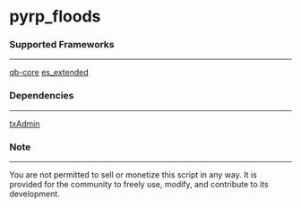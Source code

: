 # pyrp_floods

### Supported Frameworks
------------
[qb-core](https://github.com/qbcore-framework/qb-core)
[es_extended](https://github.com/esx-framework/esx_core)

### Dependencies
------------
[txAdmin](https://github.com/tabarra/txAdmin)

### Note
------------
You are not permitted to sell or monetize this script in any way. It is provided for the community to freely use, modify, and contribute to its development. 
